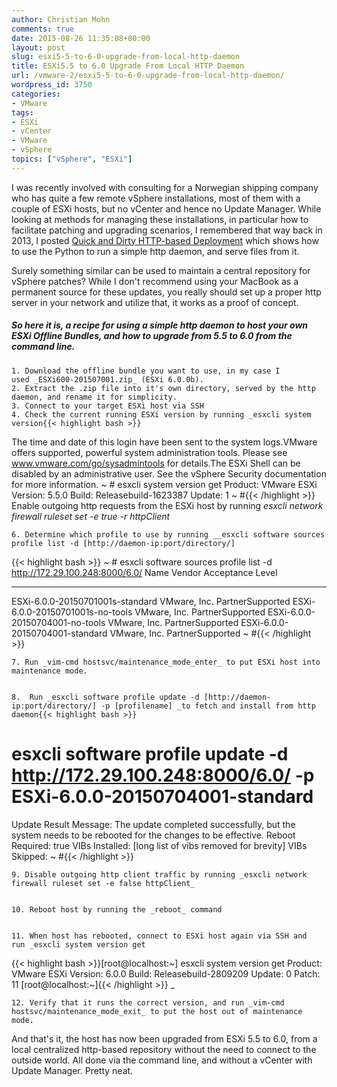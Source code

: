 ```yaml
---
author: Christian Mohn
comments: true
date: 2015-08-26 11:35:08+00:00
layout: post
slug: esxi5-5-to-6-0-upgrade-from-local-http-daemon
title: ESXi5.5 to 6.0 Upgrade From Local HTTP Daemon
url: /vmware-2/esxi5-5-to-6-0-upgrade-from-local-http-daemon/
wordpress_id: 3750
categories:
- VMware
tags:
- ESXi
- vCenter
- VMware
- vSphere
topics: ["vSphere", "ESXi"]
---
```


I was recently involved with consulting for a Norwegian shipping company who has quite a few remote vSphere installations, most of them with a couple of ESXi hosts, but no vCenter and hence no Update Manager. While looking at methods for managing these installations, in particular how to facilitate patching and upgrading scenarios, I remembered that way back in 2013, I posted [Quick and Dirty HTTP-based Deployment](http://vninja.net/virtualization/quick-and-dirty-http-based-deployment/) which shows how to use the Python to run a simple http daemon, and serve files from it.
<!--more-->

Surely something similar can be used to maintain a central repository for vSphere patches? While I don't recommend using your MacBook as a permanent source for these updates, you really should set up a proper http server in your network and utilize that, it works as a proof of concept.



##### So here it is, a recipe for using a simple http daemon to host your own ESXi Offline Bundles, and how to upgrade from 5.5 to 6.0 from the command line.

    1. Download the offline bundle you want to use, in my case I used _ESXi600-201507001.zip_ (ESXi 6.0.0b).
    2. Extract the .zip file into it's own directory, served by the http daemon, and rename it for simplicity.
    3. Connect to your target ESXi host via SSH
    4. Check the current running ESXi version by running _esxcli system version{{< highlight bash >}}
The time and date of this login have been sent to the system logs.VMware offers supported, powerful system administration tools. Please
see www.vmware.com/go/sysadmintools for details.The ESXi Shell can be disabled by an administrative user. See the
vSphere Security documentation for more information.
~ # esxcli system version get
Product: VMware ESXi
Version: 5.5.0
Build: Releasebuild-1623387
Update: 1
~ #{{< /highlight >}}
Enable outgoing http requests from the ESXi host by running _esxcli network firewall ruleset set -e true -r httpClient_


    6. Determine which profile to use by running __esxcli software sources profile list -d [http://daemon-ip:port/directory/]
{{< highlight bash >}}
~ # esxcli software sources profile list -d http://172.29.100.248:8000/6.0/
Name Vendor Acceptance Level
-------------------------------- ------------ ----------------
ESXi-6.0.0-20150701001s-standard VMware, Inc. PartnerSupported
ESXi-6.0.0-20150701001s-no-tools VMware, Inc. PartnerSupported
ESXi-6.0.0-20150704001-no-tools VMware, Inc. PartnerSupported
ESXi-6.0.0-20150704001-standard VMware, Inc. PartnerSupported
~ #{{< /highlight >}}


    7. Run _vim-cmd hostsvc/maintenance_mode_enter_ to put ESXi host into maintenance mode.


    8.  Run _esxcli software profile update -d [http://daemon-ip:port/directory/] -p [profilename] _to fetch and install from http daemon{{< highlight bash >}}
# esxcli software profile update -d http://172.29.100.248:8000/6.0/ -p ESXi-6.0.0-20150704001-standard
Update Result
Message: The update completed successfully, but the system needs to be rebooted for the changes to be effective.
Reboot Required: true
VIBs Installed: [long list of vibs removed for brevity]
VIBs Skipped:
~ #{{< /highlight >}}


    9. Disable outgoing http client traffic by running _esxcli network firewall ruleset set -e false httpClient_


    10. Reboot host by running the _reboot_ command


    11. When host has rebooted, connect to ESXi host again via SSH and run _esxcli system version get
{{< highlight bash >}}[root@localhost:~] esxcli system version get
Product: VMware ESXi
Version: 6.0.0
Build: Releasebuild-2809209
Update: 0
Patch: 11
[root@localhost:~]{{< /highlight >}}
_


    12. Verify that it runs the correct version, and run _vim-cmd hostsvc/maintenance_mode_exit_ to put the host out of maintenance mode.




And that's it, the host has now been upgraded from ESXi 5.5 to 6.0, from a local centralized http-based repository without the need to connect to the outside world. All done via the command line, and without a vCenter with Update Manager. Pretty neat.
